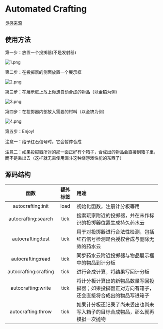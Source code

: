 # Automated Crafting

[灵感来源](https://www.spigotmc.org/resources/automated-crafting.70432/)

## 使用方法

第一步：放置一个投掷器(不是发射器)

![1.png](https://attachment.mcbbs.net/forum/201908/17/144756m50kp9e3wzk3fr2r.png)

第二步：在投掷器的侧面放置一个展示框

![2.png](https://attachment.mcbbs.net/forum/201908/17/144756vrroa9her9ay9qiw.png)

第三步：在展示框上放上你想自动合成的物品（以金镐为例）

![3.png](https://attachment.mcbbs.net/forum/201908/17/144756n0ccrj6k66ttm6cl.png)

第四步：在投掷器内部放入需要的材料（以金镐为例）

![4.png](https://attachment.mcbbs.net/forum/201908/17/144756fccvzcbtcscc81b1.png)

第五步：Enjoy!

注意一：给予红石信号时，它会暂停合成

注意二：如果投掷器所对的那一面正好有个箱子，合成出的物品会直接到箱子里，而不是丢出去（这样就无需使用漏斗这种烧游戏性能的东西了）

## 源码结构

| 函数 | 额外标签 | 用途 |
| :-: | :-: | :-- |
| autocrafting:init | load | 初始化函数，注册计分板等用 |
| autocrafting:search | tick | 搜索玩家附近的投掷器，并在未作标识的投掷器位置生成持久药水云 |
| autocrafting:test | tick | 用于对投掷器进行合法性检测，包括红石信号检测是否授权合成与删除无效的药水云 |
| autocrafting:read | tick | 同步药水云附近投掷器与物品展示框中的物品到计分板 |
| autocrafting:crafting | tick | 进行合成计算，将结果写回计分板 |
| autocrafting:write | tick | 将计分板计算出的新物品数量写回投掷器；如果投掷器正对方向有箱子，还会直接将合成出的物品写进箱子 |
| autocrafting:throw | tick | 如果计分板还记录了尚未丢出也尚未写入箱子的目标合成物品，那么就再模拟一次抛物 |
